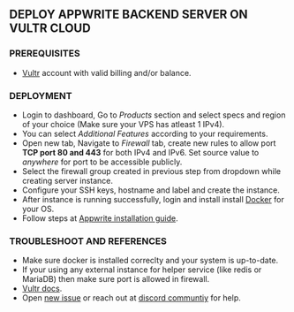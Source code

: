 ##  DEPLOY APPWRITE BACKEND SERVER ON VULTR CLOUD

### PREREQUISITES

- [Vultr](https://vultr.com) account with valid billing and/or balance.

### DEPLOYMENT

- Login to dashboard, Go to *Products* section and select specs and region of your choice (Make sure your VPS has atleast 1 IPv4).
- You can select *Additional Features* according to your requirements.
- Open new tab, Navigate to *Firewall* tab, create new rules to allow port **TCP port 80 and 443** for both IPv4 and IPv6. Set source value to *anywhere* for port to be accessible publicly.
- Select the firewall group created in previous step from dropdown while creating server instance.
- Configure your SSH keys, hostname and label and create the instance.
- After instance is running successfully, login and install install [Docker](https://docs.docker.com/engine/install/) for your OS.
- Follow steps at [Appwrite installation guide](https://github.com/appwrite/appwrite#installation).

### TROUBLESHOOT AND REFERENCES

- Make sure docker is installed correclty and your system is up-to-date.
- If your using any external instance for helper service (like redis or MariaDB) then make sure port is allowed in firewall.
- [Vultr docs](https://www.vultr.com/docs/).
- Open [new issue](https://github.com/appwrite/appwrite/issues) or reach out at [discord communtiy](https://appwrite.io/discord) for help.
